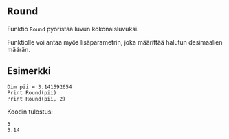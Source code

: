 `Round`
==========

Funktio `Round` pyöristää luvun kokonaisluvuksi.

Funktiolle voi antaa myös lisäparametrin,
joka määrittää halutun desimaalien määrän.

Esimerkki
----------

    Dim pii = 3.141592654
    Print Round(pii)
    Print Round(pii, 2)
    
Koodin tulostus:

    3
    3.14